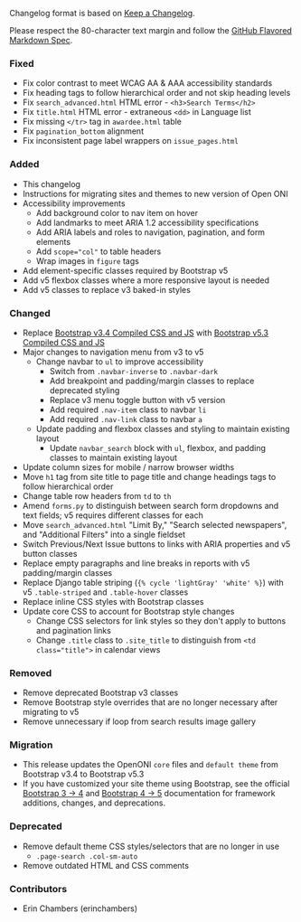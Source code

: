 Changelog format is based on [Keep a
Changelog](https://keepachangelog.com/en/1.0.0/).

Please respect the 80-character text margin and follow the [GitHub Flavored
Markdown Spec](https://github.github.com/gfm/).

### Fixed
- Fix color contrast to meet WCAG AA & AAA accessibility standards
- Fix heading tags to follow hierarchical order and not skip heading levels
- Fix `search_advanced.html` HTML error - `<h3>Search Terms</h2>`
- Fix `title.html` HTML error - extraneous `<dd>` in Language list 
- Fix missing `</tr>` tag in `awardee.html` table
- Fix `pagination_bottom` alignment
- Fix inconsistent page label wrappers on `issue_pages.html`

### Added
- This changelog
- Instructions for migrating sites and themes to new version of Open ONI
- Accessibility improvements
	- Add background color to nav item on hover
  - Add landmarks to meet ARIA 1.2 accessibility specifications
  - Add ARIA labels and roles to navigation, pagination, and form elements
  - Add `scope="col"` to table headers
  - Wrap images in `figure` tags
- Add element-specific classes required by Bootstrap v5
- Add v5 flexbox classes where a more responsive layout is needed
- Add v5 classes to replace v3 baked-in styles



### Changed
- Replace [Bootstrap v3.4 Compiled CSS and JS](https://getbootstrap.com/docs/3.4/getting-started/#download) with [Bootstrap v5.3 Compiled CSS and JS](https://getbootstrap.com/docs/5.3/getting-started/download/)
- Major changes to navigation menu from v3 to v5
  - Change navbar to `ul` to improve accessibility
	- Switch from `.navbar-inverse` to `.navbar-dark`
	- Add breakpoint and padding/margin classes to replace deprecated styling
	- Replace v3 menu toggle button with v5 version
	- Add required `.nav-item` class to navbar `li`
	- Add required `.nav-link` class to navbar `a`
  - Update padding and flexbox classes and styling to maintain existing layout
	- Update `navbar_search` block with `ul`, flexbox, and padding classes to 
  maintain existing layout
- Update column sizes for mobile / narrow browser widths
- Move `h1` tag from site title to page title and change headings tags to 
follow hierarchical order
- Change table row headers from `td` to `th`
- Amend `forms.py` to distinguish between search form dropdowns and 
text fields; v5 requires different classes for each
- Move `search_advanced.html` "Limit By," "Search selected newspapers", and 
"Additional Filters" into a single fieldset
- Switch Previous/Next Issue buttons to links with ARIA properties and v5 button classes
- Replace empty paragraphs and line breaks in reports with v5 padding/margin classes
- Replace Django table striping (`{% cycle 'lightGray' 'white' %}`) with v5 `.table-striped` and `.table-hover` classes
- Replace inline CSS styles with Bootstrap classes
- Update core CSS to account for Bootstrap style changes
  - Change CSS selectors for link styles so they don't apply to buttons and 
  pagination links
  - Change `.title` class to `.site_title` to distinguish from 
  `<td class="title">` in calendar views

### Removed
- Remove deprecated Bootstrap v3 classes
- Remove Bootstrap style overrides that are no longer necessary after migrating 
to v5
- Remove unnecessary if loop from search results image gallery


### Migration
- This release updates the OpenONI `core` files and `default theme` from 
Bootstrap v3.4 to Bootstrap v5.3
- If you have customized your site theme using Bootstrap, see 
the official [Bootstrap 3 -> 4](https://getbootstrap.com/docs/4.0/migration/) and [Bootstrap 4 -> 5](https://getbootstrap.com/docs/5.0/migration/) documentation for framework additions, 
changes, and deprecations.


### Deprecated
- Remove default theme CSS styles/selectors that are no longer in use
  - `.page-search .col-sm-auto`
- Remove outdated HTML and CSS comments

### Contributors
- Erin Chambers (erinchambers)
